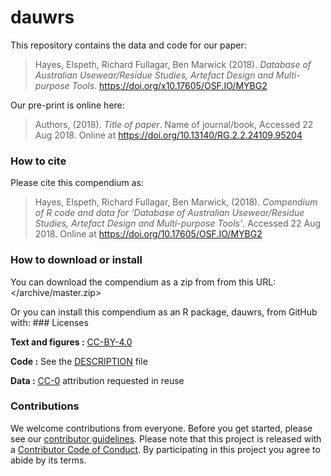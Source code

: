 
<!-- README.md is generated from README.Rmd. Please edit that file -->

# dauwrs

This repository contains the data and code for our paper:

> Hayes, Elspeth, Richard Fullagar, Ben Marwick (2018). *Database of
> Australian Usewear/Residue Studies, Artefact Design and Multi-purpose
> Tools*. <https://doi.org/x10.17605/OSF.IO/MYBG2>

Our pre-print is online here:

> Authors, (2018). *Title of paper*. Name of journal/book, Accessed 22
> Aug 2018. Online at <https://doi.org/10.13140/RG.2.2.24109.95204>

### How to cite

Please cite this compendium as:

> Hayes, Elspeth, Richard Fullagar, Ben Marwick, (2018). *Compendium of
> R code and data for ‘*Database of Australian Usewear/Residue Studies,
> Artefact Design and Multi-purpose Tools*’*. Accessed 22 Aug 2018.
> Online at <https://doi.org/10.17605/OSF.IO/MYBG2>

### How to download or install

You can download the compendium as a zip from from this URL:
</archive/master.zip>

Or you can install this compendium as an R package, dauwrs, from GitHub
with: \#\#\# Licenses

**Text and figures :**
[CC-BY-4.0](http://creativecommons.org/licenses/by/4.0/)

**Code :** See the [DESCRIPTION](DESCRIPTION) file

**Data :** [CC-0](http://creativecommons.org/publicdomain/zero/1.0/)
attribution requested in reuse

### Contributions

We welcome contributions from everyone. Before you get started, please
see our [contributor guidelines](CONTRIBUTING.md). Please note that this
project is released with a [Contributor Code of Conduct](CONDUCT.md). By
participating in this project you agree to abide by its terms.
